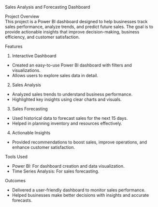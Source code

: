 Sales Analysis and Forecasting Dashboard  

Project Overview  
This project is a Power BI dashboard designed to help businesses track sales performance, analyze trends, and predict future sales. The goal is to provide actionable insights that improve decision-making, business efficiency, and customer satisfaction.  


Features

1. Interactive Dashboard
- Created an easy-to-use Power BI dashboard with filters and visualizations.  
- Allows users to explore sales data in detail.  

2. Sales Analysis
- Analyzed sales trends to understand business performance.  
- Highlighted key insights using clear charts and visuals.  

3. Sales Forecasting
- Used historical data to forecast sales for the next 15 days.  
- Helped in planning inventory and resources effectively.  

4. Actionable Insights 
- Provided recommendations to boost sales, improve operations, and enhance customer satisfaction.  


Tools Used  
- Power BI: For dashboard creation and data visualization.  
- Time Series Analysis: For sales forecasting.  


Outcomes  
- Delivered a user-friendly dashboard to monitor sales performance.  
- Helped businesses make better decisions with insights and accurate forecasts.  







